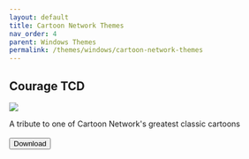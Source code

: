 ```yaml
---
layout: default
title: Cartoon Network Themes
nav_order: 4
parent: Windows Themes
permalink: /themes/windows/cartoon-network-themes
---
```



<div class="card">
  <div class="container">
    <h2 class="text-delta">Courage TCD</h2>
    <img src="https://images-wixmp-ed30a86b8c4ca887773594c2.wixmp.com/i/836bd001-fc1e-41ac-8fce-917bee5d1f0e/ditjp44-44befe4c-7d0d-4ff0-aba4-97b8babcc312.png/v1/fill/w_960,h_540/courage_tcd_for_windows_by_og_nimbi_ditjp44-fullview.png" class="squared-corners">
    <p class="text-delta">A tribute to one of Cartoon Network's greatest classic cartoons<br /><br />
    <a href="https://www.deviantart.com/og-nimbi/art/Courage-TCD-for-Windows-1138019044" target="_blank">
        <button type="button" name="button" class="btn">Download</button></a></p>
  </div>
</div>
